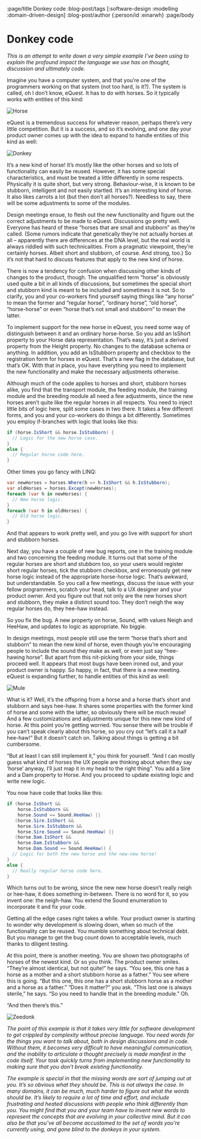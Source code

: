 :page/title Donkey code
:blog-post/tags [:software-design :modelling :domain-driven-design]
:blog-post/author {:person/id :einarwh}
:page/body

# Donkey code

_This is an attempt to write down a very simple example I’ve been using to explain the profound impact the language we use has on thought, discussion and ultimately code._

Imagine you have a computer system, and that you’re one of the programmers working on that system (not too hard, is it?). The system is called, oh I don’t know, eQuest. It has to do with horses. So it typically works with entities of this kind:

![Horse](/images/horse-only.png)

eQuest is a tremendous success for whatever reason, perhaps there’s very little competition. But it is a success, and so it’s evolving, and one day your product owner comes up with the idea to expand to handle entities of this kind as well:

![Donkey](/images/donkey-only.png)

It’s a new kind of horse! It’s mostly like the other horses and so lots of functionality can easily be reused. However, it has some special characteristics, and must be treated a little differently in some respects. Physically it is quite short, but very strong. Behaviour-wise, it is known to be stubborn, intelligent and not easily startled. It’s an interesting kind of horse.  It also likes carrots a lot (but then don’t all horses?). Needless to say, there will be some adjustments to some of the modules.

Design meetings ensue, to flesh out the new functionality and figure out the correct adjustments to be made to eQuest. Discussions go pretty well. Everyone has heard of these “horses that are small and stubborn” as they’re called. (Some rumors indicate that genetically they’re not actually horses at all – apparently there are differences at the DNA level, but the real world is always riddled with such technicalities. From a pragmatic viewpoint, they’re certainly horses. Albeit short and stubborn, of course. And strong, too.) So it’s not that hard to discuss features that apply to the new kind of horse.

There is now a tendency for confusion when discussing other kinds of changes to the product, though. The unqualified term “horse” is obviously used quite a bit in all kinds of discussions, but sometimes the special short and stubborn kind is meant to be included and sometimes it is not. So to clarify, you and your co-workers find yourself saying things like “any horse” to mean the former and “regular horse”, “ordinary horse”, “old horse”, “horse-horse” or even “horse that’s not small and stubborn” to mean the latter.

To implement support for the new horse in eQuest, you need some way of distinguish between it and an ordinary horse-horse. So you add an IsShort property to your Horse data representation. That’s easy, it’s just a derived property from the Height property. No changes to the database schema or anything. In addition, you add an IsStubborn property and checkbox to the registration form for horses in eQuest. That’s a new flag in the database, but that’s OK. With that in place, you have everything you need to implement the new functionality and make the necessary adjustments otherwise.

Although much of the code applies to horses and short, stubborn horses alike, you find that the transport module, the feeding module, the training module and the breeding module all need a few adjustments, since the new horses aren’t quite like the regular horses in all respects. You need to inject little bits of logic here, split some cases in two there. It takes a few different forms, and you and your co-workers do things a bit differently. Sometimes you employ if-branches with logic that looks like this:

```csharp
if (horse.IsShort && horse.IsStubborn) {
  // Logic for the new horse case.
}
else {
  // Regular horse code here.
}
```

Other times you go fancy with LINQ:

```csharp
var newHorses = horses.Where(h => h.IsShort && h.IsStubborn);
var oldHorses = horses.Except(newHorses);
foreach (var h in newHorses) {
  // New horse logic.
}
foreach (var h in oldHorses) {
  // Old horse logic.
}
```

And that appears to work pretty well, and you go live with support for short and stubborn horses.

Next day, you have a couple of new bug reports, one in the training module and two concerning the feeding module. It turns out that some of the regular horses are short and stubborn too, so your users would register short regular horses, tick the stubborn checkbox, and erroneously get new horse logic instead of the appropriate horse-horse logic. That’s awkward, but understandable. So you call a few meetings, discuss the issue with your fellow programmers, scratch your head, talk to a UX designer and your product owner. And you figure out that not only are the new horses short and stubborn, they make a distinct sound too. They don’t neigh the way regular horses do, they hee-haw instead.

So you fix the bug. A new property on horse, Sound, with values Neigh and HeeHaw, and updates to logic as appropriate. No biggie.

In design meetings, most people still use the term “horse that’s short and stubborn” to mean the new kind of horse, even though you’re encouraging people to include the sound they make as well, or even just say “hee-hawing horse”. But apart from this nit-picking from your side, things proceed well. It appears that most bugs have been ironed out, and your product owner is happy. So happy, in fact, that there is a new meeting. eQuest is expanding further, to handle entities of this kind as well:

![Mule](/images/mule-only.png)

What is it? Well, it’s the offspring from a horse and a horse that’s short and stubborn and says hee-haw. It shares some properties with the former kind of horse and some with the latter, so obviously there will be much reuse! And a few customizations and adjustments unique for this new new kind of horse. At this point you’re getting worried. You sense there will be trouble if you can’t speak clearly about this horse, so you cry out “let’s call it a half hee-haw!” But it doesn’t catch on. Talking about things is getting a bit cumbersome.

“But at least I can still implement it,” you think for yourself. “And I can mostly guess what kind of horses the UX people are thinking about when they say ‘horse’ anyway, I’ll just map it in my head to the right thing”. You add a Sire and a Dam property to Horse. And you proceed to update existing logic and write new logic.

You now have code that looks like this:

```csharp
if (horse.IsShort && 
    horse.IsStubborn && 
    horse.Sound == Sound.HeeHaw) || 
   (horse.Sire.IsShort && 
    horse.Sire.IsStubborn && 
    horse.Sire.Sound == Sound.HeeHaw) ||
   (horse.Dam.IsShort && 
    horse.Dam.IsStubborn && 
    horse.Dam.Sound == Sound.HeeHaw)) {
  // Logic for both the new horse and the new-new horse!
}
else {
  // Really regular horse code here.
}
```

Which turns out to be wrong, since the new new horse doesn’t really neigh or hee-haw, it does something in-between. There is no word for it, so you invent one: the neigh-haw. You extend the Sound enumeration to incorporate it and fix your code.

Getting all the edge cases right takes a while. Your product owner is starting to wonder why development is slowing down, when so much of the functionality can be reused. You mumble something about technical debt. But you manage to get the bug count down to acceptable levels, much thanks to diligent testing.

At this point, there is another meeting. You are shown two photographs of horses of the newest kind. Or so you think. The product owner smiles. “They’re almost identical, but not quite!” he says. “You see, this one has a horse as a mother and a short stubborn horse as a father.” You see where this is going. “But this one, this one has a short stubborn horse as a mother and a horse as a father.” “Does it matter?” you ask. “This last one is always sterile,” he says. “So you need to handle that in the breeding module.” Oh.

“And then there’s this.”

![Zeedonk](/images/zeedonk-only.png)

_The point of this example is that it takes very little for software development to get crippled by complexity without precise language. You need words for the things you want to talk about, both in design discussions and in code. Without them, it becomes very difficult to have meaningful communication, and the inability to articulate a thought precisely is made manifest in the code itself. Your task quickly turns from implementing new functionality to making sure that you don’t break existing functionality._

_The example is special in that the missing words are sort of jumping out at you. It’s so obvious what they should be. This is not always the case. In many domains, it can be much, much harder to figure out what the words should be. It’s likely to require a lot of time and effort, and include frustrating and heated discussions with people who think differently than you. You might find that you and your team have to invent new words to represent the concepts that are evolving in your collective mind. But it can also be that you’ve all become accustomed to the set of words you’re currently using, and gone blind to the donkeys in your system._
